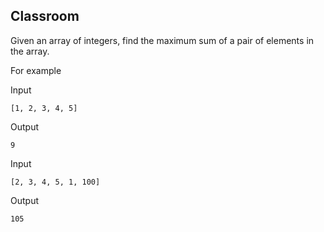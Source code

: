 ## Classroom

Given an array of integers, find the maximum sum of a pair of elements in the array.

For example

Input

```
[1, 2, 3, 4, 5]
```

Output

```
9
```

Input

```
[2, 3, 4, 5, 1, 100]
```

Output

```
105
```
